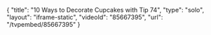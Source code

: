 {
    "title": "10 Ways to Decorate Cupcakes with Tip 74",
    "type": "solo",
    "layout": "iframe-static",
    "videoId": "85667395",
    "url": "\/tvpembed\/85667395"
}